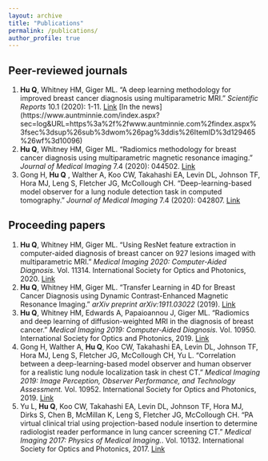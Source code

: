 ```yaml
---
layout: archive
title: "Publications"
permalink: /publications/
author_profile: true
---
```


<!-- {% if author.googlescholar %}
  You can also find my articles on <u><a href="{{author.googlescholar}}">my Google Scholar profile</a>.</u>
{% endif %}

{% include base_path %}

{% for post in site.publications reversed %}
  {% include archive-single.html %}
{% endfor %} -->

Peer-reviewed journals
------
<ol>
<li><strong>Hu Q</strong>, Whitney HM, Giger ML. “A deep learning methodology for improved breast cancer diagnosis using multiparametric MRI.” <em>Scientific Reports</em> 10.1 (2020): 1-11. <a href="https://rdcu.be/b5iBe">Link</a> [In the news](https://www.auntminnie.com/index.aspx?sec=log&URL=https%3a%2f%2fwww.auntminnie.com%2findex.aspx%3fsec%3dsup%26sub%3dwom%26pag%3ddis%26ItemID%3d129465%26wf%3d10096)</li>

<li><strong>Hu Q</strong>, Whitney HM, Giger ML. “Radiomics methodology for breast cancer diagnosis using multiparametric magnetic resonance imaging.” <em>Journal of Medical Imaging</em> 7.4 (2020): 044502. <a href="http://dx.doi.org/10.1117/1.JMI.7.4.044502">Link</a></li>

<li>Gong H, <strong>Hu Q</strong> , Walther A, Koo CW, Takahashi EA, Levin DL, Johnson TF, Hora MJ, Leng S, Fletcher JG, McCollough CH. “Deep-learning-based model observer for a lung nodule detection task in computed tomography.” <em>Journal of Medical Imaging</em> 7.4 (2020): 042807. <a href="http://dx.doi.org/10.1117/1.JMI.7.4.042807">Link</a></li>
</ol>

Proceeding papers
------
<ol>
<li><strong>Hu Q</strong>, Whitney HM, Giger ML. “Using ResNet feature extraction in computer-aided diagnosis of breast cancer on 927 lesions imaged with multiparametric MRI.” <em>Medical Imaging 2020: Computer-Aided Diagnosis.</em> Vol. 11314. International Society for Optics and Photonics, 2020. <a href="https://www.spiedigitallibrary.org/conference-proceedings-of-spie/11314/1131411/Using-ResNet-feature-extraction-in-computer-aided-diagnosis-of-breast/10.1117/12.2548872.short">Link</a></li>

<li><strong>Hu Q</strong>, Whitney HM, Giger ML. “Transfer Learning in 4D for Breast Cancer Diagnosis using Dynamic Contrast-Enhanced Magnetic Resonance Imaging.” <em>arXiv preprint arXiv:1911.03022</em> (2019). <a href="https://arxiv.org/abs/1911.03022">Link</a></li>

<li><strong>Hu Q</strong>, Whitney HM, Edwards A, Papaioannou J, Giger ML. “Radiomics and deep learning of diffusion-weighted MRI in the diagnosis of breast cancer.” <em>Medical Imaging 2019: Computer-Aided Diagnosis.</em> Vol. 10950. International Society for Optics and Photonics, 2019. <a href="https://www.spiedigitallibrary.org/conference-proceedings-of-spie/10950/109504A/Radiomics-and-deep-learning-of-diffusion-weighted-MRI-in-the/10.1117/12.2512626.short">Link</a></li>

<li>Gong H, Walther A, <strong>Hu Q</strong>, Koo CW, Takahashi EA, Levin DL, Johnson TF, Hora MJ, Leng S, Fletcher JG, McCollough CH, Yu L. “Correlation between a deep-learning-based model observer and human observer for a realistic lung nodule localization task in chest CT.” <em>Medical Imaging 2019: Image Perception, Observer Performance, and Technology Assessment.</em> Vol. 10952. International Society for Optics and Photonics, 2019. <a href="https://www.spiedigitallibrary.org/conference-proceedings-of-spie/10952/109520K/Correlation-between-a-deep-learning-based-model-observer-and-human/10.1117/12.2513451.short">Link</a></li>

<li>Yu L, <strong>Hu Q</strong>, Koo CW, Takahashi EA, Levin DL, Johnson TF, Hora MJ, Dirks S, Chen B, McMillan K, Leng S, Fletcher JG, McCollough CH. “PA virtual clinical trial using projection-based nodule insertion to determine radiologist reader performance in lung cancer screening CT.” <em>Medical Imaging 2017: Physics of Medical Imaging.</em>. Vol. 10132. International Society for Optics and Photonics, 2017. <a href="https://www.spiedigitallibrary.org/conference-proceedings-of-spie/10132/101321R/A-virtual-clinical-trial-using-projection-based-nodule-insertion-to/10.1117/12.2255593.short">Link</a></li>
</ol>